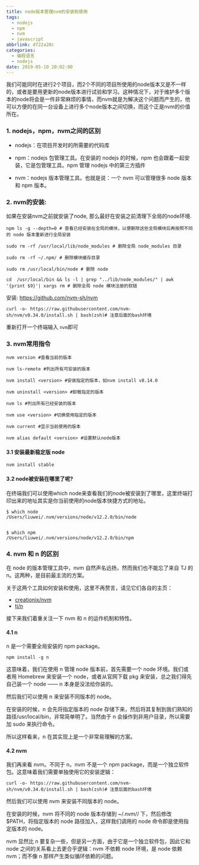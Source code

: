 ```yaml
---
title: node版本管理nvm的安装和使用
tags:
  - nodejs
  - npm
  - nvm
  - javascript
abbrlink: df22a20c
categories:
  - 编程语言
  - nodejs
date: 2019-05-10 20:02:00
---
```




我们可能同时在进行2个项目，而2个不同的项目所使用的node版本又是不一样的，或者是要用更新的node版本进行试验和学习。这种情况下，对于维护多个版本的node将会是一件非常麻烦的事情，而nvm就是为解决这个问题而产生的，他可以方便的在同一台设备上进行多个node版本之间切换，而这个正是nvm的价值所在。



### 1. nodejs，npm，nvm之间的区别

+ nodejs：在项目开发时的所需要的代码库

+ npm：nodejs 包管理工具。在安装的 nodejs 的时候，npm 也会跟着一起安装，它是包管理工具。npm 管理 nodejs 中的第三方插件

+ nvm：nodejs 版本管理工具。也就是说：一个 nvm 可以管理很多 node 版本和 npm 版本。



<!-- more -->

### 2. nvm的安装:

如果在安装nvm之前就安装了node, 那么最好在安装之前清理下全局的node环境.

```shell
npm ls -g --depth=0 # 查看已经安装在全局的模块，以便删除这些全局模块后再按照不同的 node 版本重新进行全局安装

sudo rm -rf /usr/local/lib/node_modules # 删除全局 node_modules 目录

sudo rm -rf ~/.npm/ # 删除模块缓存目录

sudo rm /usr/local/bin/node # 删除 node

cd  /usr/local/bin && ls -l | grep "../lib/node_modules/" | awk '{print $9}'| xargs rm # 删除全局 node 模块注册的软链
```



安装: https://github.com/nvm-sh/nvm

```shell
curl -o- https://raw.githubusercontent.com/nvm-sh/nvm/v0.34.0/install.sh | bash(zsh)# 注意后面的bash环境
```

重新打开一个终端输入 `nvm`即可



### 3. nvm常用指令

```shell
nvm version #查看当前的版本

nvm ls-remote #列出所有可安装的版本

nvm install <version> #安装指定的版本，如nvm install v8.14.0

nvm uninstall <version> #卸载指定的版本

nvm ls #列出所有已经安装的版本

nvm use <version> #切换使用指定的版本

nvm current #显示当前使用的版本

nvm alias default <version> #设置默认node版本

```



#### 3.1 安装最新稳定版 node

```shell
nvm install stable  
```



#### 3.2 node被安装在哪里了呢?

在终端我们可以使用which node来查看我们的node被安装到了哪里，这里终端打印出来的地址其实是你当前使用的node版本快捷方式的地址。

```
$ which node
/Users/liuwei/.nvm/versions/node/v12.2.0/bin/node


$ which npm
/Users/liuwei/.nvm/versions/node/v12.2.0/bin/npm
```



### 4. nvm 和 n  的区别

在 node 的版本管理工具中，nvm 自然声名远扬，然而我们也不能忘了来自 TJ 的 n。这两种，是目前最主流的方案。

关于这两个工具如何安装和使用，这里不再赘言，请见它们各自的主页：

- [creationix/nvm](https://github.com/creationix/nvm)
- [tj/n](https://github.com/tj/n)

接下来我们着重关注一下 nvm 和 n 的运作机制和特性。

#### 4.1 n

n 是一个需要全局安装的 npm package。

```shell
npm install -g n
```


这意味着，我们在使用 n 管理 node 版本前，首先需要一个 node 环境。我们或者用 Homebrew 来安装一个 node，或者从官网下载 pkg 来安装，总之我们得先自己装一个 node —— n 本身是没法给你装的。

然后我们可以使用 n 来安装不同版本的 node。

在安装的时候，n 会先将指定版本的 node 存储下来，然后将其复制到我们熟知的路径/usr/local/bin，非常简单明了。当然由于 n 会操作到非用户目录，所以需要加 sudo 来执行命令。

所以这样看来，n 在其实现上是一个非常易理解的方案。



#### 4.2 nvm

我们再来看 nvm。不同于 n，nvm 不是一个 npm package，而是一个独立软件包。这意味着我们需要单独使用它的安装逻辑：

```shell
curl -o- https://raw.githubusercontent.com/nvm-sh/nvm/v0.34.0/install.sh | bash(zsh)# 注意后面的bash环境
```



然后我们可以使用 nvm 来安装不同版本的 node。

在安装的时候，nvm 将不同的 node 版本存储到 ~/.nvm/<version>/ 下，然后修改$PATH，将指定版本的 node 路径加入，这样我们调用的 node 命令即是使用指定版本的 node。

nvm 显然比 n 要复杂一些，但是另一方面，由于它是一个独立软件包，因此它和 node 之间的关系看上去更合乎逻辑：nvm 不依赖 node 环境，是 node 依赖 nvm；而不像 n 那样产生类似循环依赖的问题。

